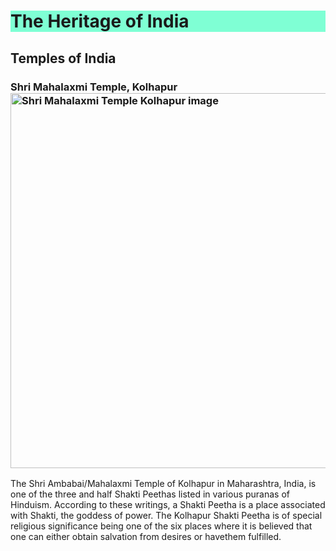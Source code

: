 <h1 style="background-color: aquamarine;">The Heritage of India </h1>
<h2>Temples of India</h2>
<h3>Shri Mahalaxmi Temple, Kolhapur
    <img style="width: 600px;" src="https://cdn.glitch.com/3276f5ae-9b9f-4ec6-b630-cee2435d631f%2Fthumbnails%2FShrimahalaxmikolhapur.jpg?1630139790268" alt="Shri Mahalaxmi Temple Kolhapur image">
</h3>
<p>The Shri Ambabai/Mahalaxmi Temple of Kolhapur in Maharashtra, India, is one of the three and half Shakti Peethas listed in various puranas of Hinduism. According to these writings, a Shakti Peetha is a place associated with Shakti, the goddess of power. The Kolhapur Shakti Peetha is of special religious significance being one of the six places where it is believed that one can either obtain salvation from desires or havethem fulfilled.</p>

